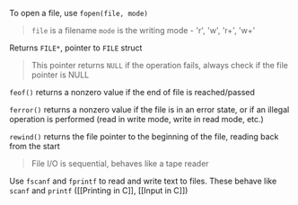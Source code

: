 To open a file, use `fopen(file, mode)`

> `file` is a filename
> `mode` is the writing mode - 'r', 'w', 'r+', 'w+'

Returns `FILE*`, pointer to `FILE` struct

> This pointer returns `NULL` if the operation fails, always check if the file pointer is NULL


`feof()` returns a nonzero value if the end of file is reached/passed

`ferror()` returns a nonzero value if the file is in an error state, or if an illegal operation is performed (read in write mode, write in read mode, etc.)

`rewind()` returns the file pointer to the beginning of the file, reading back from the start

> File I/O is sequential, behaves like a tape reader

Use `fscanf` and `fprintf` to read and write text to files. These behave like `scanf` and `printf` ([[Printing in C]], [[Input in C]])
